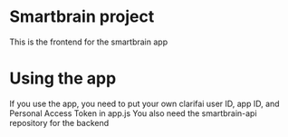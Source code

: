 # Smartbrain project

This is the frontend for the smartbrain app

# Using the app

If you use the app, you need to put your own clarifai user ID, app ID, and Personal Access Token in app.js
You also need the smartbrain-api repository for the backend
